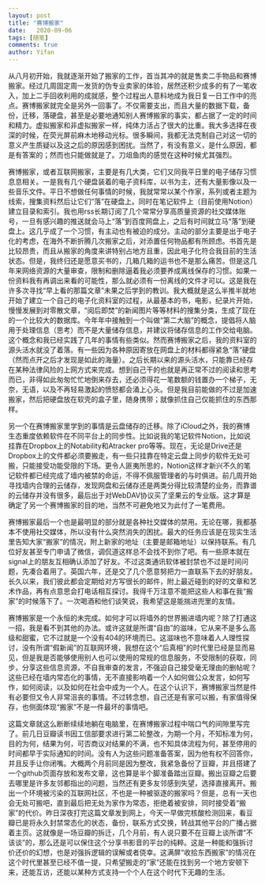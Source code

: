 ```yaml
---
layout: post
title: "赛博搬家"
date:   2020-09-06
tags: [随笔]
comments: true
author: Yifan
---
```


从八月初开始，我就逐渐开始了搬家的工作，首当其冲的就是售卖二手物品和赛博搬家。经过几周固定周一发货的伪专业卖家的体验，居然还积少成多的有了一笔收入，加上二手回收利用的成就感，整个过程出人意料地成为我日复一日工作中的亮点。赛博搬家就完全是另外一回事了。不仅需要支出，而且大量的数据下载，备份，迁移，落硬盘，甚至是必要地通知别人赛博搬家的事实，都占据了一定的时间和精力。虚拟搬家和非虚拟搬家一样，纯体力活占了很大的比重。我大多选择在夜深的时候，在荧光屏前麻木地移动光标。很多瞬间，我都无法克制自己对这一切的意义产生质疑以及这之后的原因感到困扰。当然了，有没有意义，是什么原因，都是有答案的；然而也只能做就是了。刀俎鱼肉的感觉在这种时候尤其强烈。

赛博搬家，或者互联网搬家，主要是有几大类，它们又同我平日里的电子储存习惯息息相关。一是我有几个硬盘装着的电子资料库，以书为主，还有大量影像以及一些音乐文件。平日不想做任何事情的时候，我就常常以某个作家，系列或者主题为线索，搜集资料然后让它们”落”在硬盘上。同时在笔记软件上（目前使用Notion）建立目录和索引。我也用rss长期订阅了几个常常分享高质量资源的社交媒体账号，一旦有感兴趣的推送就会马上“落”到百度网盘上，之后有时间就立马“落”到硬盘上。这几乎成了一个习惯，有主动也有被迫的成分。主动的部分主要是出于电子化的考虑，在海外不断折腾几次搬家之后，对添置任何物品都有所顾虑。书首先是比较昂贵，而且从搬家的角度来讲特别占地方且重，因此电子化符合我目前的生活状态。但是，我终归还是愿意买书的，几箱几箱的运书也不是那么痛苦。但是这几年来网络资源的大量审查，限制和删除逼着我必须要养成离线保存的习惯。如果一份资料我有再调出来看的可能性，那么就必须有一份离线的文件才可以。这是我在许多次寻找“早上看的那篇文章”未果之后学到的教训。我大概就是这么半推半就地开始了建立一个自己的电子化资料室的过程，从最基本的书，电影，纪录片开始，慢慢发展到对零散文章，“阅后即焚”的新闻图片等等材料的搜集分类，生成了现在的一个比较大的数据库。今年年中接触到一个叫做“第二大脑”的概念，提倡将人脑用于处理信息（思考）而不是大量储存信息，并建议将储存信息的工作交给电脑。这个概念和我已经实践了几年的事情有些类似。然而赛博搬家之后，我的资料室的源头活水就没了着落。有一些因为各种原因寄放在网盘上的材料都得紧急“落”硬盘（然而点开之后才发现是如此的海量）。之后长期以来的源头活水，只能靠已经存在某种法律风险的上网方式来完成。想到自己干的也就是再正常不过的阅读和思考而已，非得如此匆匆忙忙地倒来存去，还必须得花一笔数额的钱置办一个梯子，无奈，无语，以及不再轻易激起的愤怒都会涌上心头。但是我目前能做的不过是加速搬家，然后把硬盘放在软壳的盒子里，随身携带；就像抓住自己仅能抓住的东西那样。

另一个在赛博搬家里学到的事情是云盘储存的迁移。除了iCloud之外，我的赛博生态重度依赖软件在不同平台上的同步性。比如说我的笔记软件Notion，比如说挂靠在Dropbox上的Notability和Atracker pro等等。现在，无论是Drive还是Dropbox上的文件都必须要搬走，有一些只挂靠在特定云盘上同步的软件无处可搬，只能接受功能受限的下场。更令人匪夷所思的，Notion这样才新兴不久的笔记软件都已经完成了墙内被禁的命运，不得不佩服管理者的与时俱进。前几周开始寻找墙内合理的云储存，发现网盘和云储存还是两类分得比较清楚的业务，而靠谱的云储存并没有很多，最后出于对WebDAV协议买了坚果云的专业版。这才算是确定了另一个赛博搬家的目的地，当然不可避免地又为此付了一笔费用。

赛博搬家最后一个也是最明显的部分就是各种社交媒体的禁用。无论在哪，我都基本不使用社交媒体，所以没有什么突然消失的困扰。最大的任务应该是在现实生活里告知大家“搬家”的情况，附上新家的地址（主要是邮箱地址）以保持联系。有几位好友甚至专门申请了微信，调侃道这样总不会找不到你了吧。有一些原本就在signal上的朋友互相确认添加了好友。不过这类通讯软体被封禁也不过是时间问题，先凑合着用了。英国六年，还是交了几个愿意努把力一直联系下去的好朋友。长久以来，我们彼此都会定期给对方写很长的邮件，附上最近碰到的好的文章和艺术作品，再有点意思会打电话相互探讨。我得千万注意不能把这些人和事在我“搬家”的时候落下了。一次喝酒和他们谈笑说，我希望这是能揣进兜里的友情。

赛博搬家是一个永恒的未完成。如何才可以将墙外的世界搬进墙内呢？除了打通这一招，我是看不到其他的办法。或许这就是所谓“自由”的滋味，它从来不是多么高级和甜蜜，它不过就是一个没有404的环境而已。这滋味也不意味着人人理性探讨，没有所谓“假新闻”的互联网环境，我想在这个“后真相”的时代里已经是显而易见，但是我是否能够使用别人也可以使用的常规的信息服务，不受限制的获取，同步，分享这些信息资源，不自我审查的发言，不强迫自己接受毫无理由的删帖呢？这些已经在墙内常态化的事情，无不直接影响着一个人如何做公众发言，如何写作，如何阅读，以及如何在社会中成为一个人。在这个认识下，赛博搬家当然是件有必要但又令人非常沮丧的事情。不过转念想，自己还是有家可以搬，有家值得保存，也侧面体现“搬家”不是一件最坏的事情吧。

这篇文章就这么断断续续地躺在电脑里，在赛博搬家过程中喘口气的间隙里写完了。前几日豆瓣读书因工信部要求进行第二轮整改，为期一个月，不知标准为何，目的为何，结果为何，可否商议对结果的不满，也不知具体流程为何，甚至停用的时间都早于实际通知的时间。没有人为这些问题准备答案，因为他有权不回答你，并且反手让你闭嘴。大概两个月前同是因为整改，我紧急备份了豆瓣，并且搭建了一个github页面存放和发布文章，这也算是半个脚准备踏出豆瓣。搬出豆瓣之后要去哪里是许多友邻都指出的问题，当然还有更多友邻感到失望，选择直接离开。搬出一个环境被污染的互联网社区，不也是一种被驱逐的搬家吗？但是，总有一天也会无处可搬吧，直到最后把无处为家作为常态，拒绝着被安排，同时接受着“搬家”的代价。昨日深夜打完这篇文章发到网上，今天一早做完核酸检测回来，看豆瓣已是将永久封禁常态化的状态，备份，联系方式交换，转战其他平台的广播占据着主页。这就像是一场豆瓣的拆迁，几个月前，有人说只要不在豆瓣上谈所谓“不该谈”的，那么还是可以保住这个分享书影音的平台的纯粹。这是一种能和强拆讨价还价的幻想，也是对强拆逻辑的误解或者侥幸。这满屏“收拾东西搬家”的情况在这个时代里甚至已经不值一提，只希望搬走的“家”还能在找到另一个地方安顿下来，还能互访，还能以某种方式支持一个个人在这个时代下无趣的生活。
